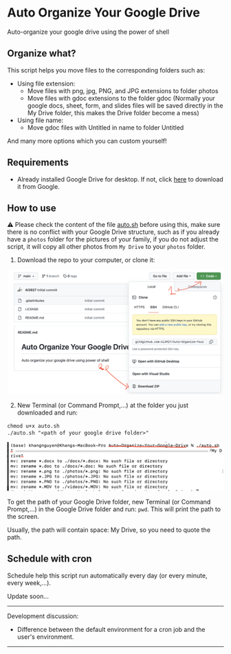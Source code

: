 # Auto Organize Your Google Drive

Auto-organize your google drive using the power of shell

## Organize what?

This script helps you move files to the corresponding folders such as:

- Using file extension:
  - Move files with png, jpg, PNG, and JPG extensions to folder photos
  - Move files with gdoc extensions to the folder gdoc (Normally your google docs, sheet, form, and slides files will be saved directly in the My Drive folder, this makes the Drive folder become a mess)
- Using file name:
  - Move gdoc files with Untitled in name to folder Untitled

And many more options which you can custom yourself!

## Requirements

- Already installed Google Drive for desktop. If not, click [here](https://www.google.com/drive/download/) to download it from Google.

## How to use

:warning: Please check the content of the file [auto.sh](./auto.sh) before using this, make sure there is no conflict with your Google Drive structure, such as if you already have a `photos` folder for the pictures of your family, if you do not adjust the script, it will copy all other photos from `My Drive` to your `photos` folder. 

1. Download the repo to your computer, or clone it:

![download the repo as a zip](images/downloadzip.png)

2. New Terminal (or Command Prompt,...) at the folder you just downloaded and run:

```terminal
chmod u+x auto.sh
./auto.sh "<path of your google drive folder>"
```

![execute](images/execute.png)  

To get the path of your Google Drive folder, new Terminal (or Command Prompt,...) in the Google Drive folder and run: `pwd`. This will print the path to the screen.

Usually, the path will contain space: My Drive, so you need to quote the path.

## Schedule with cron

Schedule help this script run automatically every day (or every minute, every week,...).

Update soon...

---
Development discussion:

- Difference between the default environment for a cron job and the user's environment.
---
